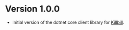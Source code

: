 # Version 1.0.0
* Initial version of the dotnet core client library for [Killbill](http://killbill.io).